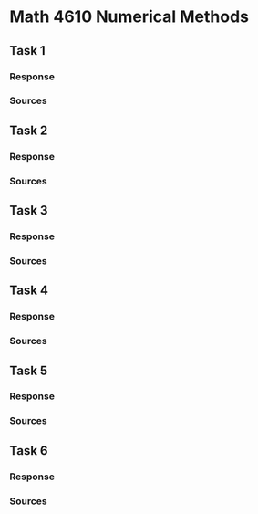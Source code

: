 # Math 4610 Numerical Methods

## Task 1

### Response

### Sources

## Task 2

### Response

### Sources

## Task 3

### Response

### Sources

## Task 4

### Response

### Sources

## Task 5

### Response

### Sources

## Task 6

### Response

### Sources
